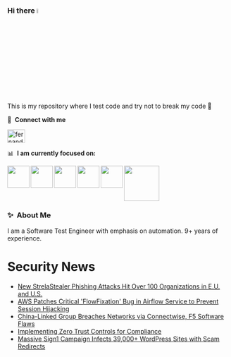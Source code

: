 ### Hi there <a href="https://www.gautamkrishnar.com/"><img src="https://media.giphy.com/media/hvRJCLFzcasrR4ia7z/giphy.gif" width="5%"></a>
This is my repository where I test code and try not to break my code :rofl:

🔗 &nbsp;**Connect with me**
<p align="left">
<a href="https://linkedin.com/in/fernandorlcruz" target="blank"><img align="center" src="https://raw.githubusercontent.com/rahuldkjain/github-profile-readme-generator/master/src/images/icons/Social/linked-in-alt.svg" alt="fernando cruz" height="30" width="40" /></a>
  
📊 &nbsp;**I am currently focused on:**

<img align="left" width='50' height='50' src="https://cdn.jsdelivr.net/gh/devicons/devicon/icons/python/python-original-wordmark.svg" />
<img align="left" width='50' height='50' src="https://cdn.jsdelivr.net/gh/devicons/devicon/icons/csharp/csharp-original.svg" />
<img align="left" width='50' height='50' src="https://cdn.jsdelivr.net/gh/devicons/devicon/icons/jenkins/jenkins-original.svg" />
<img align="left" width='50' height='50' src="https://specflow.org/wp-content/uploads/2021/05/SpecFlow-Icon.png" />
<img align="left" width='50' height='50' src="https://www.svgrepo.com/show/306098/githubactions.svg" />
<img width='80' height='80' src="https://cdn2.vectorstock.com/i/1000x1000/64/81/security-testing-concept-icon-safety-audit-key-vector-29166481.jpg" />
          
          
  
### ✨&nbsp; About Me

I am a Software Test Engineer with emphasis on automation. 9+ years of experience.

# Security News
<!-- BLOG-POST-LIST:START -->
- [New StrelaStealer Phishing Attacks Hit Over 100 Organizations in E.U. and U.S.](https://thehackernews.com/2024/03/new-strelastealer-phishing-attacks-hit.html)
- [AWS Patches Critical &#39;FlowFixation&#39; Bug in Airflow Service to Prevent Session Hijacking](https://thehackernews.com/2024/03/aws-patches-critical-flowfixation-bug.html)
- [China-Linked Group Breaches Networks via Connectwise, F5 Software Flaws](https://thehackernews.com/2024/03/china-linked-group-breaches-networks.html)
- [Implementing Zero Trust Controls for Compliance](https://thehackernews.com/2024/03/implementing-zero-trust-controls-for.html)
- [Massive Sign1 Campaign Infects 39,000+ WordPress Sites with Scam Redirects](https://thehackernews.com/2024/03/massive-sign1-campaign-infects-39000.html)
<!-- BLOG-POST-LIST:END -->
